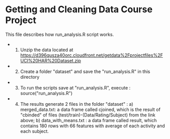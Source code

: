# Getting and Cleaning Data Course Project
This file describes how run_analysis.R script works.
* 1. Unzip the data located at https://d396qusza40orc.cloudfront.net/getdata%2Fprojectfiles%2FUCI%20HAR%20Dataset.zip
* 2. Create a folder "dataset" and save the "run_analysis.R" in this directory
* 3. To run the scripts save at "run_analysis.R", execute : source("run_analysis.R")
* 4. The results generate 2 files in the folder "dataset" :  a) merged_data.txt: a data frame called cjoined, which is the result of "cbinded" of files (test/train)-(Data/Rating/Subject) from the link above; b) data_with_means.txt : a data frame called result, which contains 180 rows with 66 features with average of each activity and each subject.
